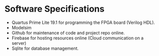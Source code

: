 # Software Specifications
- Quartus Prime Lite 19.1 for programming the FPGA board (Verilog HDL).
- Modelsim
- Github for maintenance of code and project repo online.
- Firebase for hosting resources online (Cloud communication on a server)
- Sqlite for database management.
